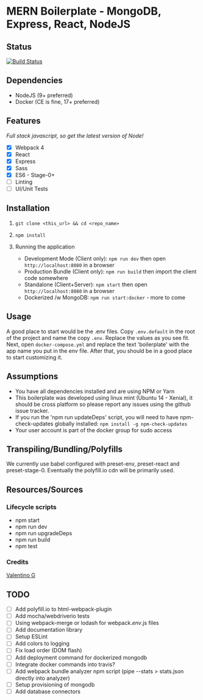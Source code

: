 # MERN Boilerplate - MongoDB, Express, React, NodeJS

## Status

 [![Build Status](https://travis-ci.org/ConnerAiken/mern-boilerplate.svg?branch=master)](https://travis-ci.org/ConnerAiken/mern-boilerplate)

## Dependencies 

- NodeJS (9+ preferred)
- Docker (CE is fine, 17+ preferred)

## Features

*Full stack javascript, so get the latest version of Node!*

- [X] Webpack 4
- [X] React 
- [X] Express
- [X] Sass
- [X] ES6 - Stage-0+
- [ ] Linting
- [ ] UI/Unit Tests

## Installation

1) `git clone <this_url> && cd <repo_name>`

2) `npm install`

3) Running the application
   - Development Mode (Client only): `npm run dev` then open `http://localhost:8080` in a browser
   - Production Bundle (Client only): `npm run build` then import the client code somewhere
   - Standalone (Client+Server): `npm start` then open `http://localhost:8080` in a browser
   - Dockerized /w MongoDB: `npm run start:docker` - more to come

## Usage

A good place to start would be the .env files. Copy `.env.default` in the root of the project and name the copy `.env`. Replace the values as you see fit. Next, open `docker-compose.yml` and replace the text 'boilerplate' with the app name you put in the env file. After that, you should be in a good place to start customizing it.

## Assumptions

- You have all dependencies installed and are using NPM or Yarn
- This boilerplate was developed using linux mint (Ubuntu 14 - Xenial), it should be cross platform so please report any issues using the github issue tracker.
- If you run the 'npm run updateDeps' script, you will need to have npm-check-updates globally installed: `npm install -g npm-check-updates`   
- Your user account is part of the docker group for sudo access

## Transpiling/Bundling/Polyfills

We currently use babel configured with preset-env, preset-react and preset-stage-0. Eventually the polyfill.io cdn will be primarily used.

## Resources/Sources

### Lifecycle scripts

- npm start
- npm run dev
- npm run upgradeDeps
- npm run build
- npm test

### Credits
[Valentino G](https://www.valentinog.com/blog/webpack-4-tutorial/)

## TODO

- [ ] Add polyfill.io to html-webpack-plugin
- [ ] Add mocha/webdriverio tests
- [ ] Using webpack-merge or lodash for webpack.*env*.js files
- [ ] Add documentation library
- [ ] Setup ESLint
- [ ] Add colors to logging
- [ ] Fix load order (DOM flash)
- [ ] Add deployment command for dockerized mongodb
- [ ] Integrate docker commands into travis?
- [ ] Add webpack bundle analyzer npm script (pipe --stats > stats.json directly into analyzer)
- [ ] Setup provisioning of mongodb
- [ ] Add database connectors